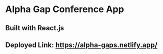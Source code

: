 # Alpha Gap Conference App

## Built with React.js

## Deployed Link: https://alpha-gaps.netlify.app/

